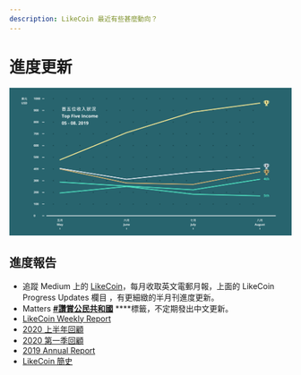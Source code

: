 ```yaml
---
description: LikeCoin 最近有些甚麼動向？
---
```


# 進度更新

![](../../.gitbook/assets/likecoin_ad69_stat_sept_artwork1-06.png)

## 進度報告 <a id="recent-updates"></a>

* 追蹤 Medium 上的 [LikeCoin](https://medium.com/likecoin)，每月收取英文電郵月報，上面的 LikeCoin Progress Updates 欄目 ，有更細緻的半月刊進度更新。
* Matters [**\#讚賞公民共和國**](https://matters.news/tags/VGFnOjgwOTQ) ****標籤，不定期發出中文更新。
* [LikeCoin Weekly Report](https://medium.com/likecoin/tagged/weekly-report)
* [2020 上半年回顧](https://matters.news/@likecoin/%E8%AE%9A%E8%B3%9E%E5%85%AC%E6%B0%91-2020-%E4%B8%8A%E5%8D%8A%E5%B9%B4%E5%9B%9E%E9%A1%A7-bafyreidroqj5elqim2jnr3u2zd75ysdgflu7jyinnm7cg7ztjlpfv7z36m)
* [2020 第一季回顧](https://matters.news/@likecoin/%E8%AE%9A%E8%B3%9E%E5%85%AC%E6%B0%91-2020-%E7%AC%AC%E4%B8%80%E5%AD%A3%E5%9B%9E%E9%A1%A7-bafyreifdlfznigt3htdur7e2pyomoem5chmmortz34rnakprxdipt6s2vy)
* [2019 Annual Report](https://medium.com/likecoin/likecoin-annual-report-2019-f831cb873801)
* [LikeCoin 簡史](https://medium.com/likecoin/likecoin-chronicle-769001f784b3)

